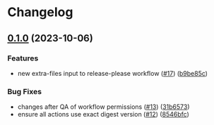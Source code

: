 # Changelog

## [0.1.0](https://github.com/statnett/github-workflows/compare/v0.0.0...v0.1.0) (2023-10-06)


### Features

* new extra-files input to release-please workflow ([#17](https://github.com/statnett/github-workflows/issues/17)) ([b9be85c](https://github.com/statnett/github-workflows/commit/b9be85c49b5e527b95f4dcc94b81d92a2288d59c))


### Bug Fixes

* changes after QA of workflow permissions ([#13](https://github.com/statnett/github-workflows/issues/13)) ([31b6573](https://github.com/statnett/github-workflows/commit/31b6573aaafab2f9a04c32d7f0c3b323eeed299d))
* ensure all actions use exact digest version ([#12](https://github.com/statnett/github-workflows/issues/12)) ([8546bfc](https://github.com/statnett/github-workflows/commit/8546bfc634d3277688121b9ae7d49a27822ff885))
